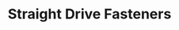 ---
title: "Straight Drive Fasteners"
url: /comsock-park/straight-drive-fasteners/
shop: hardware
---